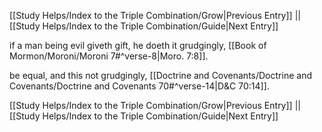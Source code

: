 [[Study Helps/Index to the Triple Combination/Grow|Previous Entry]]  ||  [[Study Helps/Index to the Triple Combination/Guide|Next Entry]]

 if a man being evil giveth gift, he doeth it grudgingly, [[Book of Mormon/Moroni/Moroni 7#^verse-8|Moro. 7:8]].

 be equal, and this not grudgingly, [[Doctrine and Covenants/Doctrine and Covenants/Doctrine and Covenants 70#^verse-14|D&C 70:14]].

[[Study Helps/Index to the Triple Combination/Grow|Previous Entry]]  ||  [[Study Helps/Index to the Triple Combination/Guide|Next Entry]]